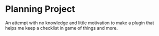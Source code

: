 # Planning Project
An attempt with no knowledge and little motivation to make a plugin that helps me keep a checklist in game of things and more.

